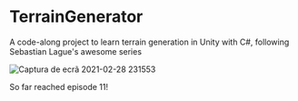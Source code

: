 # TerrainGenerator
A code-along project to learn terrain generation in Unity with C#, following Sebastian Lague's awesome series

![Captura de ecrã 2021-02-28 231553](https://user-images.githubusercontent.com/3486670/109437146-49745b00-7a1b-11eb-83f5-24ad551f586f.png)


So far reached episode 11!


